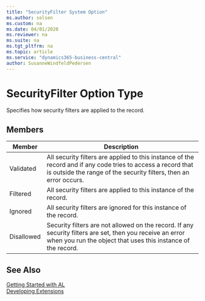 ```yaml
---
title: "SecurityFilter System Option"
ms.author: solsen
ms.custom: na
ms.date: 04/01/2020
ms.reviewer: na
ms.suite: na
ms.tgt_pltfrm: na
ms.topic: article
ms.service: "dynamics365-business-central"
author: SusanneWindfeldPedersen
---
```

[//]: # (START>DO_NOT_EDIT)
[//]: # (IMPORTANT:Do not edit any of the content between here and the END>DO_NOT_EDIT.)
[//]: # (Any modifications should be made in the .xml files in the ModernDev repo.)
# SecurityFilter Option Type
Specifies how security filters are applied to the record.

## Members
|  Member  |  Description  |
|----------------|---------------|
|Validated|All security filters are applied to this instance of the record and if any code tries to access a record that is outside the range of the security filters, then an error occurs.|
|Filtered|All security filters are applied to this instance of the record.|
|Ignored|All security filters are ignored for this instance of the record.|
|Disallowed|Security filters are not allowed on the record. If any security filters are set, then you receive an error when you run the object that uses this instance of the record.|

[//]: # (IMPORTANT: END>DO_NOT_EDIT)
## See Also  
[Getting Started with AL](../../devenv-get-started.md)  
[Developing Extensions](../../devenv-dev-overview.md)  